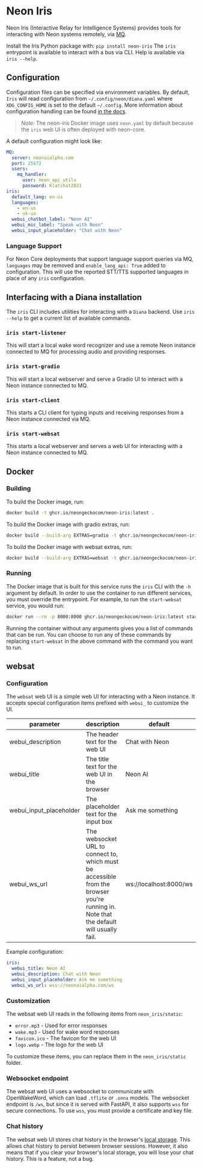# Neon Iris

Neon Iris (Interactive Relay for Intelligence Systems) provides tools for
interacting with Neon systems remotely, via [MQ](https://github.com/NeonGeckoCom/chat_api_mq_proxy).

Install the Iris Python package with: `pip install neon-iris`
The `iris` entrypoint is available to interact with a bus via CLI. Help is available via `iris --help`.

## Configuration

Configuration files can be specified via environment variables. By default,
`Iris` will read configuration from `~/.config/neon/diana.yaml` where
`XDG_CONFIG_HOME` is set to the default `~/.config`.
More information about configuration handling can be found
[in the docs](https://neongeckocom.github.io/neon-docs/quick_reference/configuration/).

> _Note:_ The neon-iris Docker image uses `neon.yaml` by default because the
> `iris` web UI is often deployed with neon-core.

A default configuration might look like:

```yaml
MQ:
  server: neonaialpha.com
  port: 25672
  users:
    mq_handler:
      user: neon_api_utils
      password: Klatchat2021
iris:
  default_lang: en-us
  languages:
    - en-us
    - uk-ua
  webui_chatbot_label: "Neon AI"
  webui_mic_label: "Speak with Neon"
  webui_input_placeholder: "Chat with Neon"
```

### Language Support

For Neon Core deployments that support language support queries via MQ, `languages`
may be removed and `enable_lang_api: True` added to configuration. This will use
the reported STT/TTS supported languages in place of any `iris` configuration.

## Interfacing with a Diana installation

The `iris` CLI includes utilities for interacting with a `Diana` backend. Use
`iris --help` to get a current list of available commands.

### `iris start-listener`

This will start a local wake word recognizer and use a remote Neon
instance connected to MQ for processing audio and providing responses.

### `iris start-gradio`

This will start a local webserver and serve a Gradio UI to interact with a Neon
instance connected to MQ.

### `iris start-client`

This starts a CLI client for typing inputs and receiving responses from a Neon
instance connected via MQ.

### `iris start-websat`

This starts a local webserver and serves a web UI for interacting with a Neon
instance connected to MQ.

## Docker

### Building

To build the Docker image, run:

```bash
docker build -t ghcr.io/neongeckocom/neon-iris:latest .
```

To build the Docker image with gradio extras, run:

```bash
docker build --build-arg EXTRAS=gradio -t ghcr.io/neongeckocom/neon-iris:latest .
```

To build the Docker image with websat extras, run:

```bash
docker build --build-arg EXTRAS=websat -t ghcr.io/neongeckocom/neon-iris:latest .
```

### Running

The Docker image that is built for this service runs the `iris` CLI with the
`-h` argument by default. In order to use the container to run different services,
you must override the entrypoint. For example, to run the `start-websat` service,
you would run:

```bash
docker run --rm -p 8000:8000 ghcr.io/neongeckocom/neon-iris:latest start-websat
```

Running the container without any arguments gives you a list of commands that
can be run. You can choose to run any of these commands by replacing `start-websat`
in the above command with the command you want to run.

## websat

### Configuration

The `websat` web UI is a simple web UI for interacting with a Neon instance. It
accepts special configuration items prefixed with `webui_` to customize the UI.

| parameter               | description                                                                                                                            | default                |
| ----------------------- | -------------------------------------------------------------------------------------------------------------------------------------- | ---------------------- |
| webui_description       | The header text for the web UI                                                                                                         | Chat with Neon         |
| webui_title             | The title text for the web UI in the browser                                                                                           | Neon AI                |
| webui_input_placeholder | The placeholder text for the input box                                                                                                 | Ask me something       |
| webui_ws_url            | The websocket URL to connect to, which must be accessible from the browser you're running in. Note that the default will usually fail. | ws://localhost:8000/ws |

Example configuration:

```yaml
iris:
  webui_title: Neon AI
  webui_description: Chat with Neon
  webui_input_placeholder: Ask me something
  webui_ws_url: wss://neonaialpha.com/ws
```

### Customization

The websat web UI reads in the following items from `neon_iris/static`:

- `error.mp3` - Used for error responses
- `wake.mp3` - Used for wake word responses
- `favicon.ico` - The favicon for the web UI
- `logo.webp` - The logo for the web UI

To customize these items, you can replace them in the `neon_iris/static` folder.

### Websocket endpoint

The websat web UI uses a websocket to communicate with OpenWakeWord, which can
load `.tflite` or `.onnx` models. The websocket endpoint is `/ws`, but since it
is served with FastAPI, it also supports `wss` for secure connections. To
use `wss`, you must provide a certificate and key file.

### Chat history

The websat web UI stores chat history in the browser's [local storage](https://developer.mozilla.org/en-US/docs/Web/API/Window/localStorage).
This allows chat history to persist between browser sessions. However, it also
means that if you clear your browser's local storage, you will lose your chat
history. This is a feature, not a bug.
